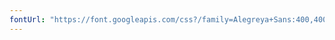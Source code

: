 ```yaml
---
fontUrl: "https://font.googleapis.com/css?/family=Alegreya+Sans:400,400i,700|Source+Code+Pro:400,700"
---
```

